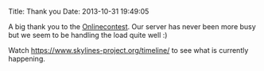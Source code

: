 Title: Thank you
Date: 2013-10-31 19:49:05


A big thank you to the [Onlinecontest](http://www.onlinecontest.org/). Our
server has never been more busy but we seem to be handling the load quite well
:)

Watch <https://www.skylines-project.org/timeline/> to see what is currently
happening.
